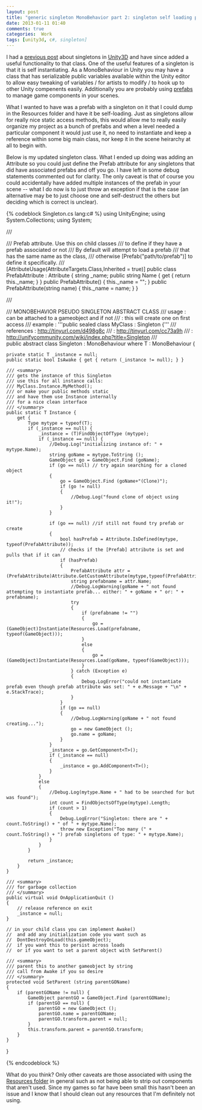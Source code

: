 ```yaml
---
layout: post
title: "generic singleton MonoBehavior part 2: singleton self loading prefab"
date: 2013-01-11 01:40
comments: true
categories:  Work
tags: [unity3d, c#, singleton]
---
```


I had a [previous post](blog/2012/04/26/unity-singletons/) about singletons in [Unity3D](http://www.unity3d.com) and have since added a useful functionality to that class.  One of the useful features of a singleton is that it is self instantiating.  As a MonoBehaviour in Unity you may have a class that has serializable public variables available within the Unity editor to allow easy tweaking of variables / for artists to modify / to hook up to other Unity compenents easily. Additionally you are probably using [prefabs](http://docs.unity3d.com/Documentation/Manual/Prefabs.html) to manage game components in your scenes.

What I wanted to have was a prefab with a singleton on it that I could dump in the Resources folder and have it be self-loading.  Just as singletons allow for really nice static access methods, this would allow me to really easily organize my project as a bunch of prefabs and when a level needed a particular component it would just use it, no need to instantiate and keep a reference within some big main class, nor keep it in the scene heirarchy at all to begin with. 

<!--more--> 

Below is my updated singleton class. What I ended up doing was adding an Attribute so you could just define the Prefab attribute for any singletons that did have associated prefabs and off you go.  I have left in some debug statements commented out for clarity.  The only caveat is that of course you could accidentally have added multiple instances of the prefab in your scene -- what I do now is to just throw an exception if that is the case (an alternative may be to just choose one and self-destruct the others but deciding which is correct is unclear). 

{% codeblock Singleton.cs lang:c# %}
using UnityEngine;
using System.Collections;
using System;

/// <summary>
/// Prefab attribute. Use this on child classes
/// to define if they have a prefab associated or not
/// By default will attempt to load a prefab
/// that has the same name as the class,
/// otherwise [Prefab("path/to/prefab")] to define it specifically. 
/// </summary>
[AttributeUsage(AttributeTargets.Class,Inherited = true)]
public class PrefabAttribute : Attribute
{
    string _name;
	public string Name { get { return this._name; } }
	public PrefabAttribute() { this._name = ""; }
    public PrefabAttribute(string name) { this._name = name; }
}

/// <summary>
/// MONOBEHAVIOR PSEUDO SINGLETON ABSTRACT CLASS
/// usage		: can be attached to a gameobject and if not
/// 			: this will create one on first access
/// example		: '''public sealed class MyClass : Singleton<MyClass> {'''
/// references	: http://tinyurl.com/d498g8c
/// 			: http://tinyurl.com/cc73a9h
/// 			: http://unifycommunity.com/wiki/index.php?title=Singleton
/// </summary>
public abstract class Singleton<T> : MonoBehaviour where T : MonoBehaviour
{
	
	private static T _instance = null;
	public static bool IsAwake { get { return (_instance != null); } }
			
	/// <summary>
	/// gets the instance of this Singleton
	/// use this for all instance calls:
	/// MyClass.Instance.MyMethod();
	/// or make your public methods static
	/// and have them use Instance internally
	/// for a nice clean interface
	/// </summary>
	public static T Instance {
		get {
			Type mytype = typeof(T);
			if (_instance == null) {
				_instance = (T)FindObjectOfType (mytype);
				if (_instance == null) {
					//Debug.Log("initializing instance of: " + mytype.Name);
					string goName = mytype.ToString ();
					GameObject go = GameObject.Find (goName);
					if (go == null) // try again searching for a cloned object
					{
						go = GameObject.Find (goName+"(Clone)");
						if (go != null)
						{
							//Debug.Log("found clone of object using it!"); 
						}
					}
					
					if (go == null) //if still not found try prefab or create
					{
			            bool hasPrefab = Attribute.IsDefined(mytype, typeof(PrefabAttribute));
						// checks if the [Prefab] attribute is set and pulls that if it can
						if (hasPrefab)
						{
							PrefabAttribute attr = (PrefabAttribute)Attribute.GetCustomAttribute(mytype,typeof(PrefabAttribute));
							string prefabname = attr.Name;
							//Debug.LogWarning(goName + " not found attempting to instantiate prefab... either: " + goName + " or: " + prefabname);
							try
							{
								if (prefabname != "")
								{
									go = (GameObject)Instantiate(Resources.Load(prefabname, typeof(GameObject)));
								}
								else
								{
									go = (GameObject)Instantiate(Resources.Load(goName, typeof(GameObject)));
								}
							} catch (Exception e)
							{
								Debug.LogError("could not instantiate prefab even though prefab attribute was set: " + e.Message + "\n" + e.StackTrace);
							}
						}
						if (go == null)
						{
							//Debug.LogWarning(goName + " not found creating...");
							go = new GameObject ();
							go.name = goName;
						}
					}
					_instance = go.GetComponent<T>();
					if (_instance == null)
					{
						_instance = go.AddComponent<T>();
					}
				}
				else
				{ 
					//Debug.Log(mytype.Name + " had to be searched for but was found"); 
					int count = FindObjectsOfType(mytype).Length;
					if (count > 1)
					{
						Debug.LogError("Singleton: there are " + count.ToString() + " of " + mytype.Name);
						throw new Exception("Too many (" + count.ToString() + ") prefab singletons of type: " + mytype.Name);
					}
				}
			}
				
			return _instance;
		}
	}
	
	/// <summary>
	/// for garbage collection
	/// </summary>
	public virtual void OnApplicationQuit ()
	{
		// release reference on exit
		_instance = null;
	}
	
	// in your child class you can implement Awake()
	// 	and add any initialization code you want such as
	// 	DontDestroyOnLoad(this.gameObject);
	// 	if you want this to persist across loads
	//  or if you want to set a parent object with SetParent()
	
	/// <summary>
	/// parent this to another gameobject by string
	/// call from Awake if you so desire
	/// </summary>
	protected void SetParent (string parentGOName)
	{
		if (parentGOName != null) {
			GameObject parentGO = GameObject.Find (parentGOName);
			if (parentGO == null) {
				parentGO = new GameObject ();
				parentGO.name = parentGOName;
				parentGO.transform.parent = null;
			}
			this.transform.parent = parentGO.transform;
		}
	}
	
}

{% endcodeblock %}

What do you think?  Only other caveats are those associated with using the [Resources folder](http://docs.unity3d.com/Documentation/ScriptReference/Resources.html) in general such as not being able to strip out components that aren't used.  Since my games so far have been small this hasn't been an issue and I know that I should clean out any resources that I'm definitely not using. 


